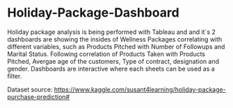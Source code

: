 # Holiday-Package-Dashboard
Holiday package analysis is being performed with Tableau and and it´s 2 dashboards are showing the insides of Wellness Packages correlating with different variables, such as Products Pitched with Number of Followups and Marital Status. Following correlation of Products Taken with Products Pitched, Avergae age of the customers, Type of contract, designation and gender. Dashboards are interactive where each sheets can be used as a filter.

Dataset source:  https://www.kaggle.com/susant4learning/holiday-package-purchase-prediction#
